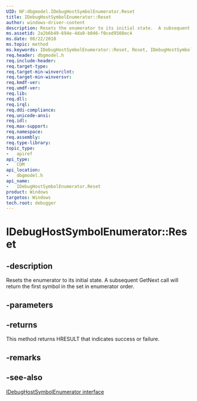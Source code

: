 ```yaml
---
UID: NF:dbgmodel.IDebugHostSymbolEnumerator.Reset
title: IDebugHostSymbolEnumerator::Reset
author: windows-driver-content
description: Resets the enumerator to its initial state.  A subsequent GetNext call will return the first symbol in the set in enumerator order.
ms.assetid: 2a2b6b49-694e-4da9-b046-f0ced9508ec4
ms.date: 08/22/2018
ms.topic: method
ms.keywords: IDebugHostSymbolEnumerator::Reset, Reset, IDebugHostSymbolEnumerator.Reset, IDebugHostSymbolEnumerator::Reset, IDebugHostSymbolEnumerator.Reset
req.header: dbgmodel.h
req.include-header:
req.target-type:
req.target-min-winverclnt:
req.target-min-winversvr:
req.kmdf-ver:
req.umdf-ver:
req.lib:
req.dll:
req.irql: 
req.ddi-compliance:
req.unicode-ansi:
req.idl:
req.max-support:
req.namespace:
req.assembly:
req.type-library: 
topic_type: 
-	apiref
api_type: 
-	COM
api_location: 
-	dbgmodel.h
api_name: 
-	IDebugHostSymbolEnumerator.Reset
product: Windows
targetos: Windows
tech.root: debugger
---
```


# IDebugHostSymbolEnumerator::Reset


## -description

Resets the enumerator to its initial state.  A subsequent GetNext call will return the first symbol in the set in enumerator order.

## -parameters


## -returns
This method returns HRESULT that indicates success or failure.

## -remarks

## -see-also

[IDebugHostSymbolEnumerator interface](nn-dbgmodel-idebughostsymbolenumerator.md)
